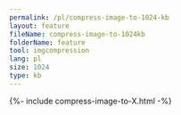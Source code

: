 ```yaml
---
permalink: /pl/compress-image-to-1024-kb
layout: feature
fileName: compress-image-to-1024kb
folderName: feature
tool: imgcompression
lang: pl
size: 1024
type: kb
---
```


{%- include compress-image-to-X.html -%}
